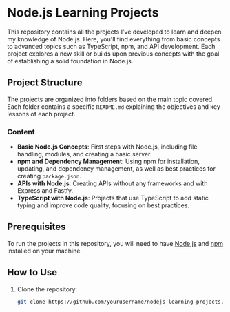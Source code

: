 # Node.js Learning Projects

This repository contains all the projects I've developed to learn and deepen my knowledge of Node.js.
Here, you'll find everything from basic concepts to advanced topics such as TypeScript, npm, and API development.
Each project explores a new skill or builds upon previous concepts with the goal of establishing a solid foundation in Node.js.

## Project Structure

The projects are organized into folders based on the main topic covered. Each folder contains a specific `README.md` explaining the objectives and key lessons of each project.

### Content

- **Basic Node.js Concepts**: First steps with Node.js, including file handling, modules, and creating a basic server.
- **npm and Dependency Management**: Using npm for installation, updating, and dependency management, as well as best practices for creating `package.json`.
- **APIs with Node.js**: Creating APIs without any frameworks and with Express and Fastfy.
- **TypeScript with Node.js**: Projects that use TypeScript to add static typing and improve code quality, focusing on best practices.

## Prerequisites

To run the projects in this repository, you will need to have [Node.js](https://nodejs.org/) and [npm](https://www.npmjs.com/) installed on your machine.

## How to Use

1. Clone the repository:
   ```bash
   git clone https://github.com/yourusername/nodejs-learning-projects.git
